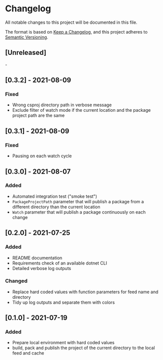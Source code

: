 # Changelog

All notable changes to this project will be documented in this file.

The format is based on [Keep a Changelog](https://keepachangelog.com/en/1.0.0/),
and this project adheres to [Semantic Versioning](https://semver.org/spec/v2.0.0.html).

## [Unreleased]

\-

## [0.3.2] - 2021-08-09

### Fixed

-   Wrong csproj directory path in verbose message
-   Exclude filter of watch mode if the current location and the package project path are the same

## [0.3.1] - 2021-08-09

### Fixed

-   Pausing on each watch cycle

## [0.3.0] - 2021-08-07

###  Added

-   Automated integration test ("smoke test")
-   `PackageProjectPath` parameter that will publish a package from a different directory than the current location
-   `Watch` parameter that will publish a package continuously on each change

## [0.2.0] - 2021-07-25

### Added

-   README documentation
-   Requirements check of an available dotnet CLI
-   Detailed verbose log outputs

### Changed

-   Replace hard coded values with function parameters for feed name and directory
-   Tidy up log outputs and separate them with colors

## [0.1.0] - 2021-07-19

### Added

-   Prepare local environment with hard coded values
-   build, pack and publish the project of the current directory to the local feed and cache
